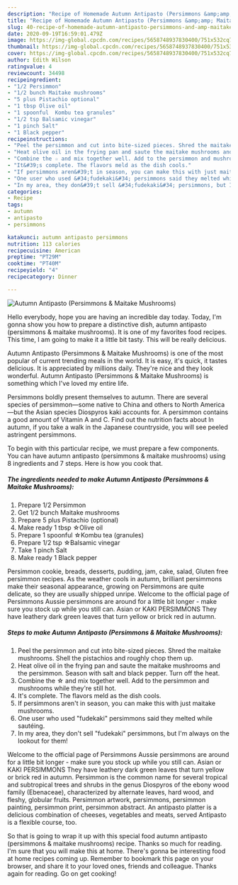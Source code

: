 ```yaml
---
description: "Recipe of Homemade Autumn Antipasto (Persimmons &amp;amp; Maitake Mushrooms)"
title: "Recipe of Homemade Autumn Antipasto (Persimmons &amp;amp; Maitake Mushrooms)"
slug: 40-recipe-of-homemade-autumn-antipasto-persimmons-and-amp-maitake-mushrooms
date: 2020-09-19T16:59:01.479Z
image: https://img-global.cpcdn.com/recipes/5658748937830400/751x532cq70/autumn-antipasto-persimmons-maitake-mushrooms-recipe-main-photo.jpg
thumbnail: https://img-global.cpcdn.com/recipes/5658748937830400/751x532cq70/autumn-antipasto-persimmons-maitake-mushrooms-recipe-main-photo.jpg
cover: https://img-global.cpcdn.com/recipes/5658748937830400/751x532cq70/autumn-antipasto-persimmons-maitake-mushrooms-recipe-main-photo.jpg
author: Edith Wilson
ratingvalue: 4
reviewcount: 34498
recipeingredient:
- "1/2 Persimmon"
- "1/2 bunch Maitake mushrooms"
- "5 plus Pistachio optional"
- "1 tbsp Olive oil"
- "1 spoonful  Kombu tea granules"
- "1/2 tsp Balsamic vinegar"
- "1 pinch Salt"
- "1 Black pepper"
recipeinstructions:
- "Peel the persimmon and cut into bite-sized pieces. Shred the maitake mushrooms. Shell the pistachios and roughly chop them up."
- "Heat olive oil in the frying pan and saute the maitake mushrooms and the persimmon. Season with salt and black pepper. Turn off the heat."
- "Combine the ☆ and mix together well. Add to the persimmon and mushrooms while they&#39;re still hot."
- "It&#39;s complete. The flavors meld as the dish cools."
- "If persimmons aren&#39;t in season, you can make this with just maitake mushrooms."
- "One user who used &#34;fudekaki&#34; persimmons said they melted while sautéing."
- "In my area, they don&#39;t sell &#34;fudekaki&#34; persimmons, but I&#39;m always on the lookout for them!"
categories:
- Recipe
tags:
- autumn
- antipasto
- persimmons

katakunci: autumn antipasto persimmons 
nutrition: 113 calories
recipecuisine: American
preptime: "PT29M"
cooktime: "PT40M"
recipeyield: "4"
recipecategory: Dinner

---
```



![Autumn Antipasto (Persimmons &amp; Maitake Mushrooms)](https://img-global.cpcdn.com/recipes/5658748937830400/751x532cq70/autumn-antipasto-persimmons-maitake-mushrooms-recipe-main-photo.jpg)

Hello everybody, hope you are having an incredible day today. Today, I'm gonna show you how to prepare a distinctive dish, autumn antipasto (persimmons &amp; maitake mushrooms). It is one of my favorites food recipes. This time, I am going to make it a little bit tasty. This will be really delicious.

Autumn Antipasto (Persimmons &amp; Maitake Mushrooms) is one of the most popular of current trending meals in the world. It is easy, it's quick, it tastes delicious. It is appreciated by millions daily. They're nice and they look wonderful. Autumn Antipasto (Persimmons &amp; Maitake Mushrooms) is something which I've loved my entire life.

Persimmons boldly present themselves to autumn. There are several species of persimmon—some native to China and others to North America—but the Asian species Diospyros kaki accounts for. A persimmon contains a good amount of Vitamin A and C. Find out the nutrition facts about In autumn, if you take a walk in the Japanese countryside, you will see peeled astringent persimmons.


To begin with this particular recipe, we must prepare a few components. You can have autumn antipasto (persimmons &amp; maitake mushrooms) using 8 ingredients and 7 steps. Here is how you cook that.

<!--inarticleads1-->

##### The ingredients needed to make Autumn Antipasto (Persimmons &amp; Maitake Mushrooms):

1. Prepare 1/2 Persimmon
1. Get 1/2 bunch Maitake mushrooms
1. Prepare 5 plus Pistachio (optional)
1. Make ready 1 tbsp ☆Olive oil
1. Prepare 1 spoonful  ☆Kombu tea (granules)
1. Prepare 1/2 tsp ☆Balsamic vinegar
1. Take 1 pinch Salt
1. Make ready 1 Black pepper


Persimmon cookie, breads, desserts, pudding, jam, cake, salad, Gluten free persimmon recipes. As the weather cools in autumn, brilliant persimmons make their seasonal appearance, growing on Persimmons are quite delicate, so they are usually shipped unripe. Welcome to the official page of Persimmons Aussie persimmons are around for a little bit longer - make sure you stock up while you still can. Asian or KAKI PERSIMMONS They have leathery dark green leaves that turn yellow or brick red in autumn. 

<!--inarticleads2-->

##### Steps to make Autumn Antipasto (Persimmons &amp; Maitake Mushrooms):

1. Peel the persimmon and cut into bite-sized pieces. Shred the maitake mushrooms. Shell the pistachios and roughly chop them up.
1. Heat olive oil in the frying pan and saute the maitake mushrooms and the persimmon. Season with salt and black pepper. Turn off the heat.
1. Combine the ☆ and mix together well. Add to the persimmon and mushrooms while they&#39;re still hot.
1. It&#39;s complete. The flavors meld as the dish cools.
1. If persimmons aren&#39;t in season, you can make this with just maitake mushrooms.
1. One user who used &#34;fudekaki&#34; persimmons said they melted while sautéing.
1. In my area, they don&#39;t sell &#34;fudekaki&#34; persimmons, but I&#39;m always on the lookout for them!


Welcome to the official page of Persimmons Aussie persimmons are around for a little bit longer - make sure you stock up while you still can. Asian or KAKI PERSIMMONS They have leathery dark green leaves that turn yellow or brick red in autumn. Persimmon is the common name for several tropical and subtropical trees and shrubs in the genus Diospyros of the ebony wood family (Ebenaceae), characterized by alternate leaves, hard wood, and fleshy, globular fruits. Persimmon artwork, persimmons, persimmon painting, persimmon print, persimmon abstract. An antipasto platter is a delicious combination of cheeses, vegetables and meats, served Antipasto is a flexible course, too. 

So that is going to wrap it up with this special food autumn antipasto (persimmons &amp; maitake mushrooms) recipe. Thanks so much for reading. I'm sure that you will make this at home. There's gonna be interesting food at home recipes coming up. Remember to bookmark this page on your browser, and share it to your loved ones, friends and colleague. Thanks again for reading. Go on get cooking!
